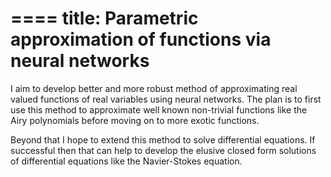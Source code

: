 ====
title: Parametric approximation of functions via neural networks
====

I aim to develop better and more robust method of approximating real valued
functions of real variables using neural networks. The plan is to first use
this method to approximate well known non-trivial functions like the Airy
polynomials before moving on to more exotic functions.

Beyond that I hope to extend this method to solve differential equations. If
successful then that can help to develop the elusive closed form solutions of
differential equations like the Navier-Stokes equation.



